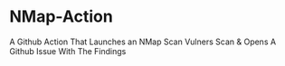 # NMap-Action
A Github Action That Launches an NMap Scan Vulners Scan &amp; Opens A Github Issue With The Findings
